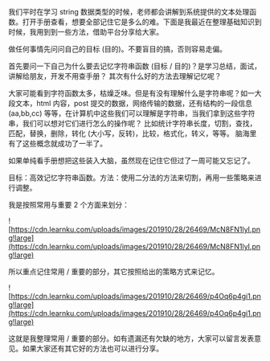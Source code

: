 我们平时在学习 string 数据类型的时候，老师都会讲解到系统提供的文本处理函数。打开手册查看，想要全部记住它是多么的难。下面是我最近在整理基础知识到时候，我用到到一些方法，借助平台分享给大家。

做任何事情先问问自己的目标 (目的)。不要盲目的搞，否则容易走偏。

首先要问一下自己为什么要去记忆字符串函数 (目标 / 目的)？是学习总结，面试，讲解给朋友，开发不用查手册？
其次有什么好的方法去理解记忆呢？

大家可能看到字符函数太多，枯燥乏味。但是有没有理解什么是字符串呢？如一大段文本，html 内容，post 提交的数据，网络传输的数据，还有结构的一段信息 (aa,bb,cc) 等等，在计算机中这些我们可以理解是字符串，当我们拿到这些字符串，我们可以想对它们进行怎么的操作呢？
比如统计字符串长度，切割，查找，匹配，替换，删除，转化 (大小写，反转)，比较，格式化，转义，等等。
脑海里有了这些概念就成功了一半了。

如果单纯看手册想把这些装入大脑，虽然现在记住它但过了一周可能又忘记了。

目标：高效记忆字符串函数。方法：使用二分法的方法来切割，再用一些策略来进行调整。

我是按照常用与重要 2 个方面来划分：

![https://cdn.learnku.com/uploads/images/201910/28/26469/McN8FN1lyI.png!large](https://cdn.learnku.com/uploads/images/201910/28/26469/McN8FN1lyI.png!large)

所以重点记住常用 / 重要的部分，其它按照给出的策略方式来记忆。

![https://cdn.learnku.com/uploads/images/201910/28/26469/p4Oq6p4gi1.png!large](https://cdn.learnku.com/uploads/images/201910/28/26469/p4Oq6p4gi1.png!large)

这就是我整理常用 / 重要的部分。如有遗漏还有欠缺的地方，大家可以留言发表意见。如果大家还有其它好的方法也可以进行分享。